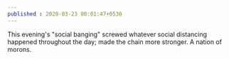 ```yaml
---
published : 2020-03-23 00:01:47+0530
---
```


This evening's "social banging" screwed whatever social distancing happened throughout the day; made the chain more stronger. A nation of morons.
